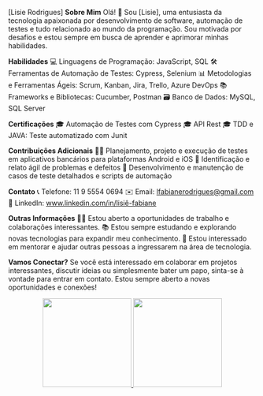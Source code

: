 [Lisie Rodrigues]
**Sobre Mim**
Olá! 👋 Sou [Lisie], uma entusiasta da tecnologia apaixonada por desenvolvimento de software, automação de testes e tudo relacionado ao mundo da programação. Sou motivada por desafios e estou sempre em busca de aprender e aprimorar minhas habilidades.

**Habilidades**
💻 Linguagens de Programação: JavaScript, SQL
🛠️ Ferramentas de Automação de Testes: Cypress, Selenium
📊 Metodologias e Ferramentas Ágeis: Scrum, Kanban, Jira, Trello, Azure DevOps
📚 Frameworks e Bibliotecas: Cucumber, Postman
🗃️ Banco de Dados: MySQL, SQL Server

**Certificações**
🎓 Automação de Testes com Cypress
🎓 API Rest
🎓 TDD e JAVA: Teste automatizado com Junit

**Contribuições Adicionais**
👩‍💻 Planejamento, projeto e execução de testes em aplicativos bancários para plataformas Android e iOS
📝 Identificação e relato ágil de problemas e defeitos
🔧 Desenvolvimento e manutenção de casos de teste detalhados e scripts de automação

**Contato**
📞 Telefone: 11 9 5554 0694
✉️ Email: lfabianerodrigues@gmail.com
💼 LinkedIn: www.linkedin.com/in/lisiê-fabiane

**Outras Informações**
👨‍💻 Estou aberto a oportunidades de trabalho e colaborações interessantes.
📚 Estou sempre estudando e explorando novas tecnologias para expandir meu conhecimento.
🌱 Estou interessado em mentorar e ajudar outras pessoas a ingressarem na área de tecnologia.

**Vamos Conectar?**
Se você está interessado em colaborar em projetos interessantes, discutir ideias ou simplesmente bater um papo, sinta-se à vontade para entrar em contato. Estou sempre aberto a novas oportunidades e conexões!

<div align="center">
  <a href="https://github.com/LRodriguesF">
  <img height="180em" src="https://github-readme-stats.vercel.app/api?username=LRodriguesF&show_icons=true&theme=dracula&include_all_commits=true&count_private=true"/>
  <img height="180em" src="https://github-readme-stats.vercel.app/api/top-langs/?username=LRodriguesF&layout=compact&langs_count=7&theme=dracula"/>
</div>
  

<!---
LRodriguesF/LRodriguesF is a ✨ special ✨ repository because its `README.md` (this file) appears on your GitHub profile.
You can click the Preview link to take a look at your changes.
--->
